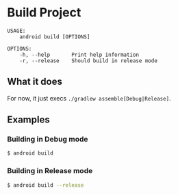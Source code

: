 # Build Project

```ignore
USAGE:
    android build [OPTIONS]

OPTIONS:
    -h, --help       Print help information
    -r, --release    Should build in release mode
```

## What it does

For now, it just execs `./gradlew assemble[Debug|Release]`.

## Examples

### Building in Debug mode

```sh
$ android build
```

### Building in Release mode

```sh
$ android build --release
```